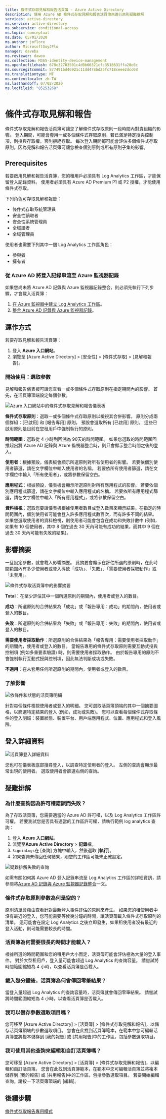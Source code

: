 ```yaml
---
title: 條件式存取見解和報告活頁簿 - Azure Active Directory
description: 使用 Azure AD 條件式存取見解和報告活頁簿來進行原則疑難排解
services: active-directory
ms.service: active-directory
ms.subservice: conditional-access
ms.topic: conceptual
ms.date: 05/01/2020
ms.author: joflore
author: MicrosoftGuyJFlo
manager: daveba
ms.reviewer: dawoo
ms.collection: M365-identity-device-management
ms.openlocfilehash: 678c32703501c4d0b66321cfc3518631ffa28c0c
ms.sourcegitcommit: 877491bd46921c11dd478bd25fc718ceee2dcc08
ms.translationtype: MT
ms.contentlocale: zh-TW
ms.lasthandoff: 07/02/2020
ms.locfileid: "85253268"
---
```

# <a name="conditional-access-insights-and-reporting"></a>條件式存取見解和報告

條件式存取見解和報告活頁簿可讓您了解條件式存取原則一段時間內對貴組織的影響。 登入期間，可能會套用一或多個條件式存取原則，若已滿足特定授與控制項，則授與存取權，否則拒絕存取。 每次登入期間都可能會評估多個條件式存取原則，因為見解和報告活頁簿可讓您檢查個別原則或所有原則子集的影響。  

## <a name="prerequisites"></a>Prerequisites

若要啟用見解和報告活頁簿，您的租用戶必須具有 Log Analytics 工作區，才能保留登入記錄資料。 使用者必須具有 Azure AD Premium P1 或 P2 授權，才能使用條件式存取。

下列角色可存取見解和報告：  

- 條件式存取系統管理員 
- 安全性讀取者 
- 安全性系統管理員 
- 全域讀者 
- 全域管理員 

使用者也需要下列其中一個 Log Analytics 工作區角色：  

- 參與者  
- 擁有者 

### <a name="stream-sign-in-logs-from-azure-ad-to-azure-monitor-logs"></a>從 Azure AD 將登入記錄串流至 Azure 監視器記錄 

如果您尚未將 Azure AD 記錄與 Azure 監視器記錄整合，則必須先執行下列步驟，才會載入活頁簿：  

1. [在 Azure 監視器中建立 Log Analytics 工作區](../../azure-monitor/learn/quick-create-workspace.md)。
1. [整合 Azure AD 記錄與 Azure 監視器記錄](../reports-monitoring/howto-integrate-activity-logs-with-log-analytics.md)。

## <a name="how-it-works"></a>運作方式 

若要存取見解和報告活頁簿：  

1. 登入 **Azure 入口網站**。
1. 瀏覽至 [Azure Active Directory] > [安全性] > [條件式存取] > [見解和報告]。

### <a name="get-started-select-parameters"></a>開始使用：選取參數 

見解和報告儀表板可讓您查看一或多個條件式存取原則在指定期間內的影響。 首先，在活頁簿頂端設定每個參數。 

![Azure 入口網站中的條件式存取見解和報告儀表板](./media/howto-conditional-access-insights-reporting/conditional-access-insights-and-reporting-dashboard.png)

**條件式存取原則**：選取一或多個條件式存取原則以檢視其合併影響。 原則分成兩個群組：[已啟用] 和 [報告專用] 原則。 預設會選取所有 [已啟用] 原則。 這些已啟用原則是目前在您租用戶中強制執行的原則。  

**時間範圍**：選取從 4 小時到回溯為 90天的時間範圍。 如果您選取的時間範圍回推超出將 Azure AD 記錄與 Azure 監視器整合時，則只會顯示整合時間之後的登入。  

**使用者**：根據預設，儀表板會顯示所選原則對所有使用者的影響。 若要依個別使用者篩選，請在文字欄位中輸入使用者的名稱。 若要依所有使用者篩選，請在文字欄位中輸入「所有使用者」，或將參數保留空白。 

**應用程式**：根據預設，儀表板會顯示所選原則對所有應用程式的影響。 若要依個別應用程式篩選，請在文字欄位中輸入應用程式的名稱。 若要依所有應用程式篩選，請在文字欄位中輸入「所有應用程式」，或將參數保留空白。 

**資料檢視**：選取您要讓儀表板根據使用者數目或登入數目來顯示結果。在指定的時間範圍內，個別使用者可能會登入許多應用程式數百次，而有許多不同的結果。 如果您選取使用者的資料檢視，則使用者可能會包含在成功和失敗計數中 (例如，如果有 10 個使用者，其中 8 個在過去 30 天內可能有成功的結果，而其中 9 個在過去 30 天內可能有失敗的結果)。

## <a name="impact-summary"></a>影響摘要 

一旦設定參數，就會載入影響摘要。 此摘要會顯示在評估所選的原則時，在此時間範圍內有多少使用者或登入導致「成功」、「失敗」、「需要使用者採取動作」或「未套用」。  

![條件式存取活頁簿中的影響摘要](./media/howto-conditional-access-insights-reporting/workbook-impact-summary.png)

**Total**：在至少評估其中一個所選原則的期間內，使用者或登入的數目。

**成功**：所選原則的合併結果為「成功」或「報告專用：成功」的期間內，使用者或登入的數目。

**失敗**：所選原則的合併結果為「失敗」或「報告專用：失敗」的期間內，使用者或登入的數目。

**需要使用者採取動作**：所選原則的合併結果為「報告專用：需要使用者採取動作」的期間內，使用者或登入的數目。 當報告專用的條件式存取原則需要互動式授與控制項 (例如多重要素驗證) 時，則需要使用者採取動作。 由於報告專用的原則不會強制執行互動式授與控制項，因此無法判斷成功或失敗。  

**不適用**：在未套用任何所選原則的期間內，使用者或登入的數目。

### <a name="understanding-the-impact"></a>了解影響 

![依條件和狀態的活頁簿明細](./media/howto-conditional-access-insights-reporting/workbook-breakdown-condition-and-status.png)

針對每個條件檢視使用者或登入的明細。 您可選取活頁簿頂端的其中一個摘要圖格，以篩選特定結果的登入 (例如，成功或失敗)。 您可以查看每個條件式存取條件的登入明細：裝置狀態、裝置平台、用戶端應用程式、位置、應用程式和登入風險。  

## <a name="sign-in-details"></a>登入詳細資料 

![活頁簿登入詳細資料](./media/howto-conditional-access-insights-reporting/workbook-sign-in-details.png)

您也可在儀表板底部搜尋登入，以調查特定使用者的登入。 左側的查詢會顯示最常出現的使用者。 選取使用者會篩選右側的查詢。  

## <a name="troubleshooting"></a>疑難排解

### <a name="why-are-queries-failing-due-to-a-permissions-error"></a>為什麼查詢因為許可權錯誤而失敗？

為了存取活頁簿，您需要適當的 Azure AD 許可權，以及 Log Analytics 工作區許可權。 若要測試您是否具有適當的工作區許可權，請執行範例 log analytics 查詢：

1. 登入 **Azure 入口網站**。
1. 流覽至**Azure Active Directory**  >  **記錄**檔。
1. `SigninLogs`在 [查詢] 方塊中輸入，然後選取 [**執行**]。
1. 如果查詢未傳回任何結果，則您的工作區可能未正確設定。 

![疑難排解失敗的查詢](./media/howto-conditional-access-insights-reporting/query-troubleshoot-sign-in-logs.png)

如需有關如何將 Azure AD 登入記錄串流至 Log Analytics 工作區的詳細資訊，請參閱將[Azure AD 記錄與 Azure 監視器記錄整合](../reports-monitoring/howto-integrate-activity-logs-with-log-analytics.md)一文。

### <a name="why-is-the-conditional-access-policies-parameter-is-empty"></a>條件式存取原則參數為何是空的？

原則清單會藉由查看針對最新登入事件評估的原則來產生。 如果您的租使用者中沒有最近的登入，您可能需要等候幾分鐘的時間，讓活頁簿載入條件式存取原則的清單。 這可能會在設定 Log Analytics 之後立即發生，如果租使用者沒有最近的登入活動，則可能需要較長的時間。

### <a name="why-is-the-workbook-taking-a-long-time-to-load"></a>活頁簿為何需要很長的時間才能載入？  

根據所選的時間範圍和您的租用戶大小而定，活頁簿可能會評估極為大量的登入事件。 對於大型租用戶，登入量可能會超過 Log Analytics 的查詢容量。 請嘗試將時間範圍縮短為 4 小時，以查看活頁簿是否載入。  

### <a name="after-loading-for-a-few-minutes-why-is-the-workbook-returning-zero-results"></a>載入幾分鐘後，活頁簿為何會傳回零筆結果？ 

當登入量超過 Log Analytics 的查詢容量時，活頁簿就會傳回零筆結果。 請嘗試將時間範圍縮短為 4 小時，以查看活頁簿是否載入。  

### <a name="can-i-save-my-parameter-selections"></a>我可以儲存參數選取項目嗎？  

您可移至 [Azure Active Directory] > [活頁簿] > [條件式存取見解和報告]，以儲存活頁簿頂端的參數選取項目。 您會在此找到活頁簿範本，在範本中您可編輯活頁簿並將複本儲存到 [我的報告] 或 [共用報告]中的工作區，包括參數選取項目。 

### <a name="can-i-edit-and-customize-the-workbook-with-additional-queries"></a>我可使用其他查詢來編輯和自訂活頁簿嗎？ 

您可移至 [Azure Active Directory] > [活頁簿] > [條件式存取見解和報告]，以編輯和自訂活頁簿。 您會在此找到活頁簿範本，在範本中您可編輯活頁簿並將複本儲存到 [我的報告] 或 [共用報告]中的工作區，包括參數選取項目。 若要開始編輯查詢，請按一下活頁簿頂端的 [編輯]。  
 
## <a name="next-steps"></a>後續步驟

[條件式存取報告專用模式](concept-conditional-access-report-only.md)

